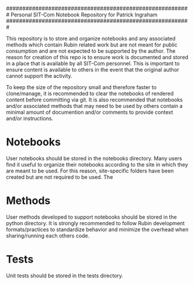 #########################################################
Personal SIT-Com Notebook Repository for Patrick Ingraham
#########################################################

This repository is to store and organize notebooks and any associated methods which contain Rubin related work but are not meant for public consumption and are not expected to be supported by the author.
The reason for creation of this repo is to ensure work is documented and stored in a place that is available by all SIT-Com personnel.
This is important to ensure content is available to others in the event that the original author cannot support the activity.

To keep the size of the repository small and therefore faster to clone/manage, it is recommended to clear the notebooks of rendered content before committing via git.
It is also recommended that notebooks and/or associated methods that may need to be used by others contain a minimal amount of documention and/or comments to provide context and/or instructions.

Notebooks
=========

User notebooks should be stored in the notebooks directory.
Many users find it useful to organize their notebooks according to the site in which they are meant to be used.
For this reason, site-specific folders have been created but are not required to be used.
The 


Methods
=======

User methods developed to support notebooks should be stored in the python directory.
It is strongly recommended to follow Rubin development formats/practices to standardize behavior and minimize the overhead when sharing/running each others code.


Tests
=====

Unit tests should be stored in the tests directory.